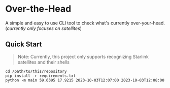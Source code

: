 # Over-the-Head

A simple and easy to use CLI tool to check what's currently over-your-head. (_currently only focuses on satellites_)

## Quick Start

> Note: Currently, this project only supports recognizing Starlink satellites and their shells

```
cd /path/to/this/repository
pip install -r requirements.txt
python -m main 59.6395 17.9215 2023-10-03T12:07:00 2023-10-03T12:08:00
```
